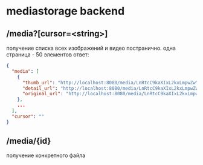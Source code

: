 # mediastorage backend  

## /media?[cursor=\<string>]

получение списка всех изображений и видео постранично. одна страница - 50 элементов
ответ:  

```JSON
{
  "media": [
    {
      "thumb_url": "http://localhost:8080/media/LnRtcC9kaXIxL2kxLmpwZw",
      "detail_url": "http://localhost:8080/media/LnRtcC9kaXIxL2kxLmpwZw",
      "original_url": "http://localhost:8080/media/LnRtcC9kaXIxL2kxLmpwZw"
    },
    ...
  ],
  "cursor": ""
}
```

## /media/{id}

получение конкретного файла
